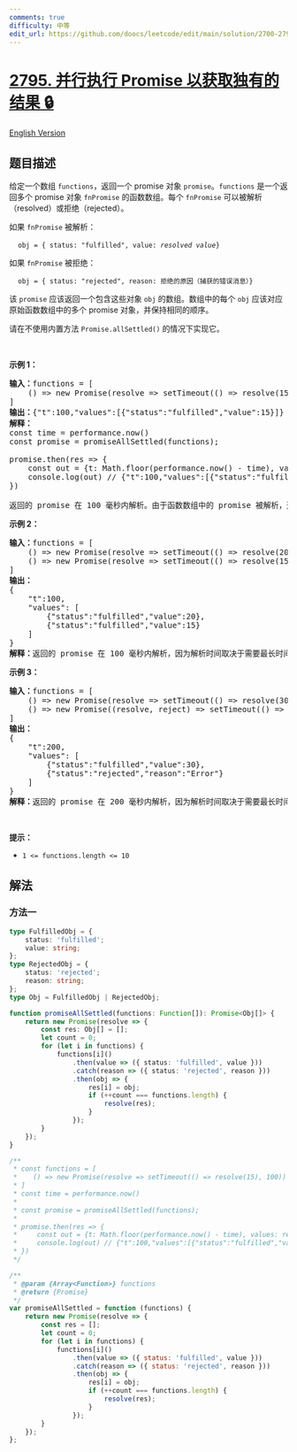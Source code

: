 ```yaml
---
comments: true
difficulty: 中等
edit_url: https://github.com/doocs/leetcode/edit/main/solution/2700-2799/2795.Parallel%20Execution%20of%20Promises%20for%20Individual%20Results%20Retrieval/README.md
---
```


<!-- problem:start -->

# [2795. 并行执行 Promise 以获取独有的结果 🔒](https://leetcode.cn/problems/parallel-execution-of-promises-for-individual-results-retrieval)

[English Version](/solution/2700-2799/2795.Parallel%20Execution%20of%20Promises%20for%20Individual%20Results%20Retrieval/README_EN.md)

## 题目描述

<!-- description:start -->

<p>给定一个数组 <code>functions</code>，返回一个 promise 对象 <code>promise</code>。<code>functions</code> 是一个返回多个 promise&nbsp;对象 <code>fnPromise</code> 的函数数组。每个 <code>fnPromise</code> 可以被解析（resolved）或拒绝（rejected）。</p>

<p>如果 <code>fnPromise</code> 被解析：</p>

<p>&nbsp; &nbsp; <code>obj = { status: "fulfilled", value:&nbsp;<em>resolved value</em>}</code></p>

<p>如果 <code>fnPromise</code> 被拒绝：</p>

<p>&nbsp; &nbsp;&nbsp;<code>obj = { status: "rejected", reason: 拒绝的原因（捕获的错误消息）}</code></p>

<p>该 <code>promise</code> 应该返回一个包含这些对象 <code>obj</code> 的数组。数组中的每个 <code>obj</code> 应该对应原始函数数组中的多个 promise 对象，并保持相同的顺序。</p>

<p>请在不使用内置方法 <code>Promise.allSettled()</code> 的情况下实现它。</p>

<p>&nbsp;</p>

<p><strong class="example">示例 1：</strong></p>

<pre>
<b>输入：</b>functions = [
    () =&gt; new Promise(resolve =&gt; setTimeout(() =&gt; resolve(15), 100))
]
<strong>输出：</strong>{"t":100,"values":[{"status":"fulfilled","value":15}]}
<b>解释：</b>
const time = performance.now()
const promise = promiseAllSettled(functions);
&nbsp; &nbsp; &nbsp; &nbsp; &nbsp; &nbsp; &nbsp; &nbsp;
promise.then(res =&gt; {
    const out = {t: Math.floor(performance.now() - time), values: res}
    console.log(out) // {"t":100,"values":[{"status":"fulfilled","value":15}]}
})

返回的 promise 在 100 毫秒内解析。由于函数数组中的 promise 被解析，返回的 promise 的解析值设置为[{"status":"fulfilled","value":15}]。
</pre>

<p><strong class="example">示例 2：</strong></p>

<pre>
<b>输入：</b>functions = [
    () =&gt; new Promise(resolve =&gt; setTimeout(() =&gt; resolve(20), 100)), 
    () =&gt; new Promise(resolve =&gt; setTimeout(() =&gt; resolve(15), 100))
]
<strong>输出：
</strong>{
    "t":100,
    "values": [
&nbsp;       {"status":"fulfilled","value":20},
&nbsp;       {"status":"fulfilled","value":15}
    ]
}
<b>解释：</b>返回的 promise 在 100 毫秒内解析，因为解析时间取决于需要最长时间来解析的 promise。由于函数数组中的 promises 被解析，返回的 promise 的解析值设置为[{"status":"fulfilled","value":20},{"status":"fulfilled","value":15}]。
</pre>

<p><strong class="example">示例 3：</strong></p>

<pre>
<b>输入：</b>functions = [
&nbsp;   () =&gt; new Promise(resolve =&gt; setTimeout(() =&gt; resolve(30), 200)), 
&nbsp;   () =&gt; new Promise((resolve, reject) =&gt; setTimeout(() =&gt; reject("Error"), 100))
]
<strong>输出：</strong>
{
    "t":200,
    "values": [
        {"status":"fulfilled","value":30},
        {"status":"rejected","reason":"Error"}
    ]
}
<b>解释：</b>返回的 promise 在 200 毫秒内解析，因为解析时间取决于需要最长时间来解析的 promise。由于函数数组中的一个 promise 被解析，另一个被拒绝，返回的 promise 的解析值设置为[{"status":"fulfilled","value":30},{"status":"rejected","reason":"Error"}]。数组中的每个对象对应原始函数数组中的 promise，并保持相同的顺序。
</pre>

<p>&nbsp;</p>

<p><strong>提示：</strong></p>

<ul>
	<li><code>1 &lt;= functions.length &lt;= 10</code></li>
</ul>

<!-- description:end -->

## 解法

<!-- solution:start -->

### 方法一

<!-- tabs:start -->

```ts
type FulfilledObj = {
    status: 'fulfilled';
    value: string;
};
type RejectedObj = {
    status: 'rejected';
    reason: string;
};
type Obj = FulfilledObj | RejectedObj;

function promiseAllSettled(functions: Function[]): Promise<Obj[]> {
    return new Promise(resolve => {
        const res: Obj[] = [];
        let count = 0;
        for (let i in functions) {
            functions[i]()
                .then(value => ({ status: 'fulfilled', value }))
                .catch(reason => ({ status: 'rejected', reason }))
                .then(obj => {
                    res[i] = obj;
                    if (++count === functions.length) {
                        resolve(res);
                    }
                });
        }
    });
}

/**
 * const functions = [
 *    () => new Promise(resolve => setTimeout(() => resolve(15), 100))
 * ]
 * const time = performance.now()
 *
 * const promise = promiseAllSettled(functions);
 *
 * promise.then(res => {
 *     const out = {t: Math.floor(performance.now() - time), values: res}
 *     console.log(out) // {"t":100,"values":[{"status":"fulfilled","value":15}]}
 * })
 */
```

```js
/**
 * @param {Array<Function>} functions
 * @return {Promise}
 */
var promiseAllSettled = function (functions) {
    return new Promise(resolve => {
        const res = [];
        let count = 0;
        for (let i in functions) {
            functions[i]()
                .then(value => ({ status: 'fulfilled', value }))
                .catch(reason => ({ status: 'rejected', reason }))
                .then(obj => {
                    res[i] = obj;
                    if (++count === functions.length) {
                        resolve(res);
                    }
                });
        }
    });
};
```

<!-- tabs:end -->

<!-- solution:end -->

<!-- problem:end -->
